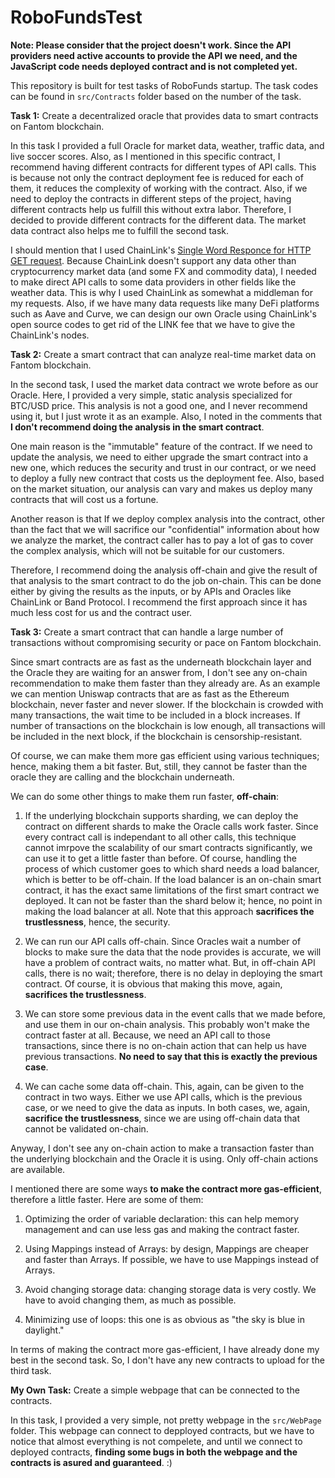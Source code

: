 
# RoboFundsTest

**Note: Please consider that the project doesn't work. Since the API providers need active accounts to provide the API we need, and the JavaScript code needs deployed contract and is not completed yet.**

This repository is built for test tasks of RoboFunds startup. The task codes can be found in `src/Contracts` folder based on the number of the task.

**Task 1:** Create a decentralized oracle that provides data to smart contracts on Fantom blockchain. 

In this task I provided a full Oracle for market data, weather, traffic data, and live soccer scores. Also, as I mentioned in this specific contract, I recommend having different contracts for different types of API calls. This is because not only the contract deployment fee is reduced for each of them, it reduces the complexity of working with the contract. Also, if we need to deploy the contracts in different steps of the project, having different contracts help us fulfill this without extra labor. Therefore, I decided to provide different contracts for the different data. The market data contract also helps me to fulfill the second task.

I should mention that I used ChainLink's [Single Word Responce for HTTP GET request](https://docs.chain.link/any-api/get-request/examples/single-word-response/). Because ChainLink doesn't support any data other than cryptocurrency market data (and some FX and commodity data), I needed to make direct API calls to some data providers in other fields like the weather data. This is why I used ChainLink as somewhat a middleman for my requests. Also, if we have many data requests like many DeFi platforms such as Aave and Curve, we can design our own Oracle using ChainLink's open source codes to get rid of the LINK fee that we have to give the ChainLink's nodes. 


**Task 2:** Create a smart contract that can analyze real-time market data on Fantom blockchain.

In the second task, I used the market data contract we wrote before as our Oracle. Here, I provided a very simple, static analysis specialized for BTC/USD price. This analysis is not a good one, and I never recommend using it, but I just wrote it as an example. Also, I noted in the comments that **I don't recommend doing the analysis in the smart contract**. 

One main reason is the "immutable" feature of the contract. If we need to update the analysis, we need to either upgrade the smart contract into a new one, which reduces the security and trust in our contract, or we need to deploy a fully new contract that costs us the deployment fee. Also, based on the market situation, our analysis can vary and makes us deploy many contracts that will cost us a fortune. 

Another reason is that If we deploy complex analysis into the contract, other than the fact that we will sacrifice our "confidential" information about how we analyze the market, the contract caller has to pay a lot of gas to cover the complex analysis, which will not be suitable for our customers.

Therefore, I recommend doing the analysis off-chain and give the result of that analysis to the smart contract to do the job on-chain. This can be done either by giving the results as the inputs, or by APIs and Oracles like ChainLink or Band Protocol. I recommend the first approach since it has much less cost for us and the contract user. 

**Task 3:** Create a smart contract that can handle a large number of transactions without compromising security or pace on Fantom blockchain.

Since smart contracts are as fast as the underneath blockchain layer and the Oracle they are waiting for an answer from, I don't see any on-chain recommendation to make them faster than they already are. As an example we can mention Uniswap contracts that are as fast as the Ethereum blockchain, never faster and never slower. If the blockchain is crowded with many transactions, the wait time to be included in a block increases. If number of transactions on the blockchain is low enough, all transactions will be included in the next block, if the blockchain is censorship-resistant. 

Of course, we can make them more gas efficient using various techniques; hence, making them a bit faster. But, still, they cannot be faster than the oracle they are calling and the blockchain underneath.

We can do some other things to make them run faster, **off-chain**:

1. If the underlying blockchain supports sharding, we can deploy the contract on different shards to make the Oracle calls work faster. Since every contract call is independant to all other calls, this technique cannot imrpove the scalability of our smart contracts significantly, we can use it to get a little faster than before. 
Of course, handling the process of which customer goes to which shard needs a load balancer, which is better to be off-chain. If the load balancer is an on-chain smart contract, it has the exact same limitations of the first smart contract we deployed. It can not be faster than the shard below it; hence, no point in making the load balancer at all. Note that this approach **sacrifices the trustlessness**, hence, the security.

2. We can run our API calls off-chain. Since Oracles wait a number of blocks to make sure the data that the node provides is accurate, we will have a problem of contract waits, no matter what. But, in off-chain API calls, there is no wait; therefore, there is no delay in deploying the smart contract. Of course, it is obvious that making this move, again, **sacrifices the trustlessness**. 

3. We can store some previous data in the event calls that we made before, and use them in our on-chain analysis. This probably won't make the contract faster at all. Because, we need an API call to those transactions, since there is no on-chain action that can help us have previous transactions. **No need to say that this is exactly the previous case**.

4. We can cache some data off-chain. This, again, can be given to the contract in two ways. Either we use API calls, which is the previous case, or we need to give the data as inputs. In both cases, we, again, **sacrifice the trustlessness**, since we are using off-chain data that cannot be validated on-chain.

Anyway, I don't see any on-chain action to make a transaction faster than the underlying blockchain and the Oracle it is using. Only off-chain actions are available.

I mentioned there are some ways **to make the contract more gas-efficient**, therefore a little faster. Here are some of them:

1. Optimizing the order of variable declaration: this can help memory management and can use less gas and making the contract faster. 

2. Using Mappings instead of Arrays: by design, Mappings are cheaper and faster than Arrays. If possible, we have to use Mappings instead of Arrays.

3. Avoid changing storage data: changing storage data is very costly. We have to avoid changing them, as much as possible.

4. Minimizing use of loops: this one is as obvious as "the sky is blue in daylight."

In terms of making the contract more gas-efficient, I have already done my best in the second task. So, I don't have any new contracts to upload for the third task.

**My Own Task:** Create a simple webpage that can be connected to the contracts.

In this task, I provided a very simple, not pretty webpage in the `src/WebPage` folder. This webpage can connect to depployed contracts, but we have to notice that almost everything is not compelete, and until we connect to deployed contracts, **finding some bugs in both the webpage and the contracts is asured and guaranteed**. :)


